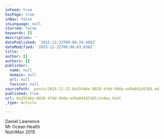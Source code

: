 ```yaml
---
inFeed: true
hasPage: true
inNav: false
inLanguage: null
starred: false
keywords: []
description: ''
datePublished: '2015-12-22T09:08:29.485Z'
dateModified: '2015-12-22T09:08:03.836Z'
title: ''
author: []
authors: []
publisher:
  name: null
  domain: null
  url: null
  favicon: null
sourcePath: _posts/2015-12-22-0a25546e-8028-4fdd-9b8a-ed4a842d5385.md
published: true
url: 0a25546e-8028-4fdd-9b8a-ed4a842d5385/index.html
_type: Article

---
```

Daniel Lawrence  
Mr Ocean Health   
NutriMan 2015